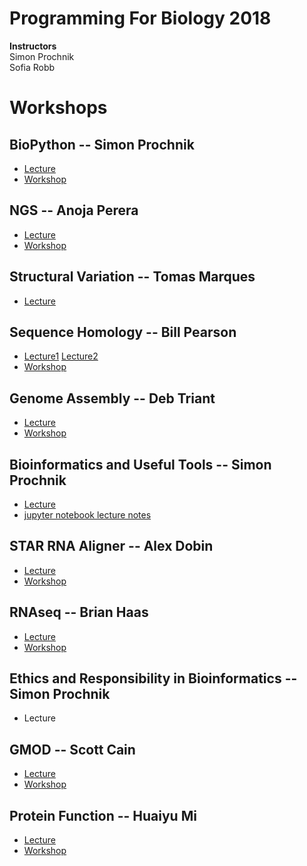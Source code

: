 # Programming For Biology 2018

__Instructors__  
Simon Prochnik  
Sofia Robb     

# Workshops

## BioPython  -- Simon Prochnik
  - [Lecture](../lectures/biopython.md)
  - [Workshop](../problemsets/biopython_problemset.md)
## NGS -- Anoja Perera
  - [Lecture](NGS/tbd.pdf) 
  - [Workshop](NGS)
## Structural Variation -- Tomas Marques
  - [Lecture](../lectures/tbd)
## Sequence Homology -- Bill Pearson
  - [Lecture1](Sequence_homology/tbd) [Lecture2](Sequence_homology/tbd.pdf)
  - [Workshop](Sequence_homology/tdb)
## Genome Assembly -- Deb Triant
  - [Lecture](../lectures/tbd.pdf)
  - [Workshop](GenomeAssembly)
## Bioinformatics and Useful Tools -- Simon Prochnik
  - [Lecture](../lectures/tbd)
  - [jupyter notebook lecture notes](lectures/jupyterNotebook.md)
## STAR RNA Aligner -- Alex Dobin
  - [Lecture](STAR_RNA_aligner/tbd)
  - [Workshop](STAR_RNA_aligner)
## RNAseq -- Brian Haas
  - [Lecture](RNAseq/tbd)
  - [Workshop](RNAseq) 
## Ethics and Responsibility in Bioinformatics -- Simon Prochnik
  - Lecture
## GMOD -- Scott Cain
  - [Lecture](GMOD/tbd)
  - [Workshop](GMOD)
## Protein Function -- Huaiyu Mi
  - [Lecture](Protein_Function_Annotation/tdb)
  - [Workshop](Protein_Function_Annotation)
